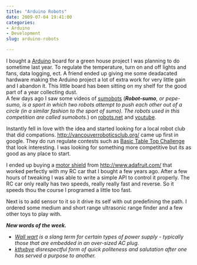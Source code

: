 ```yaml
---
title: "Arduino Robots"
date: 2009-07-04 19:41:00
categories:
- Arduino
- Development
slug: arduino-robots

---
```


<div>I bought a <a href="http://www.arduino.cc/">Arduino</a> board for a green house project I was planning to do sometime last year. To regulate the temperature, turn on and off lights and fans, data logging, ect. A friend ended up giving me some deadacated hardware making the Arduino project a lot of extra work for very little gain and I abandon it. This little board has been sitting on my shelf for the good part of a year collecting dust.</div>
A few days ago I saw some videos of <a href="http://en.wikipedia.org/wiki/Robot-sumo">sumobots</a> (<strong><em>Robot-sumo</em></strong><em>, or pepe-sumo, is a </em><em>sport</em><em> in which two </em><em>robots</em><em> attempt to push each other out of a circle (in a similar fashion to the sport of </em><em>sumo</em><em>). The robots used in this competition are called sumobots.</em>) on <a href="http://robots.net/article/2763.html">robots.net</a> and <a href="http://www.youtube.com/results?search_query=sumobots&amp;search_type=&amp;aq=f">youtube</a>.

Instantly fell in love with the idea and started looking for a local robot club that did compations. <a href="http://vancouverroboticsclub.org/">http://vancouverroboticsclub.org/</a> came up first in google. They do run regulate contests such as <a href="http://vancouverroboticsclub.org/contests/basic-table-top/">Basic Table Top Challenge</a> that look interesting. I was looking for something more competitive but its as good as any place to start.

I ended up buying a <a href="http://www.ladyada.net/make/mshield/">motor shield</a> from <a href="http://www.adafruit.com/">http://www.adafruit.com/</a> that worked perfectly with my RC car that I bought a few years ago. After a few hours of tweaking I was able to write a simple API to control it properly. The RC car only really has two speeds, really really fast and reverse. So it speeds thou the course I programed a little too fast.

Next is to add sensor to it so it drive its self with out predefining the path. I ordered some medium and short range ultrasonic range finder and a few other toys to play with.
<div><em><strong>New words of the week.</strong></em></div>
<ul>
	<li><a href="http://en.wikipedia.org/wiki/Wall_wart"><em>Wall wart</em></a><em> is a slang term for certain types of power supply - typically those that are embedded in an over-sized AC plug.</em></li>
	<li><a href="http://www.urbandictionary.com/define.php?term=kthxbye"><em>kthxbye</em></a><em> disrespectful form of quick politeness and salutation after one has served a purpose to another.</em></li>
</ul>
<em> </em>
